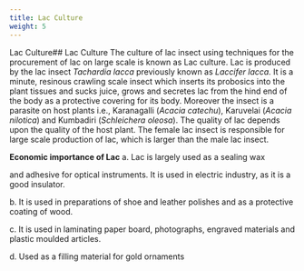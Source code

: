 ```yaml
---
title: Lac Culture
weight: 5
---
```


Lac Culture## Lac Culture
 The culture of lac insect using techniques for the procurement of lac on large scale is known as Lac culture. Lac is produced by the lac insect _Tachardia lacca_ previously known as _Laccifer lacca._ It is a minute, resinous crawling scale insect which inserts its probosics into the plant tissues and sucks juice, grows and secretes lac from the hind end of the body as a protective covering for its body. Moreover the insect is a parasite on host plants i.e., Karanagalli (_Acacia catechu_), Karuvelai (_Acacia nilotica_) and Kumbadiri (_Schleichera oleosa_). The quality of lac depends upon the quality of the host plant. The female lac insect is responsible for large scale production of lac, which is larger than the male lac insect.

**Economic importance of Lac** a. Lac is largely used as a sealing wax

and adhesive for optical instruments. It is used in electric industry, as it is a good insulator.

b. It is used in preparations of shoe and leather polishes and as a protective coating of wood.




  

c. It is used in laminating paper board, photographs, engraved materials and plastic moulded articles.

d. Used as a filling material for gold ornaments


